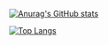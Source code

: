 [![Anurag's GitHub stats](https://github-readme-stats.vercel.app/api?username=riko0800r)](https://github.com/anuraghazra/github-readme-stats)

[![Top Langs](https://github-readme-stats.vercel.app/api/top-langs/?username=riko0800r)](https://github.com/anuraghazra/github-readme-stats)